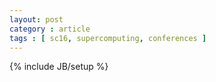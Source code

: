 ```yaml
---
layout: post
category : article
tags : [ sc16, supercomputing, conferences ]
---
```

{% include JB/setup %}


